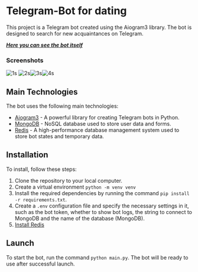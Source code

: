 # Telegram-Bot for dating

This project is a Telegram bot created using the Aiogram3 library. The bot is designed to search for new acquaintances on Telegram.

[***Here you can see the bot itself***](https://t.me/nezbut_for_daiting_bot)

### Screenshots

![1s](https://github.com/nezbut/Telegram-Bot-for-dating/assets/121932692/5d169eef-83aa-47b6-a984-f9fc15adcc50) ![2s](https://github.com/nezbut/Telegram-Bot-for-dating/assets/121932692/5562f7cc-1173-4a3e-9624-bdc8ce5395e1)![3s](https://github.com/nezbut/Telegram-Bot-for-dating/assets/121932692/31597a10-f6fa-4081-b85f-8eb803f06cd0)![4s](https://github.com/nezbut/Telegram-Bot-for-dating/assets/121932692/5f1f4a99-c1f5-4dca-b1fa-360e61442256)

## Main Technologies

The bot uses the following main technologies:

- [Aiogram3](https://docs.aiogram.dev/en/latest/) - A powerful library for creating Telegram bots in Python.
- [MongoDB](https://www.mongodb.com/) - NoSQL database used to store user data and forms.
- [Redis](https://redis.io/) - A high-performance database management system used to store bot states and temporary data.

## Installation

To install, follow these steps:

1. Clone the repository to your local computer.
2. Create a virtual environment `python -m venv venv`
3. Install the required dependencies by running the command `pip install -r requirements.txt`.
4. Create a `.env` configuration file and specify the necessary settings in it, such as the bot token, whether to show bot logs, the string to connect to MongoDB and the name of the database (MongoDB).
5. [Install Redis](https://redis.io/docs/install/install-redis/)

## Launch

To start the bot, run the command `python main.py`. The bot will be ready to use after successful launch.